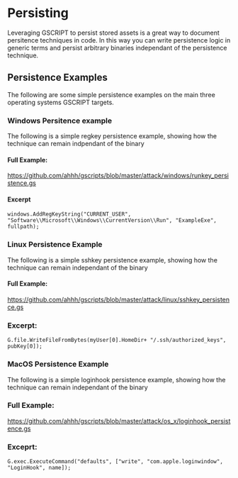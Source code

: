 # Persisting 
Leveraging GSCRIPT to persist stored assets is a great way to document persitence techniques in code. 
In this way you can write persistence logic in generic terms and persist arbitrary binaries independant of the persistence technique.


## Persistence Examples
The following are some simple persistence examples on the main three operating systems GSCRIPT targets.

### Windows Persitence example
The following is a simple regkey persistence example, showing how the technique can remain indpendant of the binary

#### Full Example:
https://github.com/ahhh/gscripts/blob/master/attack/windows/runkey_persistence.gs

#### Excerpt
`windows.AddRegKeyString("CURRENT_USER", "Software\\Microsoft\\Windows\\CurrentVersion\\Run", "ExampleExe", fullpath);`


### Linux Persistence Example
The following is a simple sshkey persistence example, showing how the technique can remain independant of the binary

#### Full Example:
https://github.com/ahhh/gscripts/blob/master/attack/linux/sshkey_persistence.gs

### Excerpt:
`G.file.WriteFileFromBytes(myUser[0].HomeDir+ "/.ssh/authorized_keys", pubKey[0]);` 


### MacOS Persistence Example
The following is a simple loginhook persistence example, showing how the technique can remain independant of the binary

### Full Example:
https://github.com/ahhh/gscripts/blob/master/attack/os_x/loginhook_persistence.gs

### Exceprt:
`G.exec.ExecuteCommand("defaults", ["write", "com.apple.loginwindow", "LoginHook", name]);`



